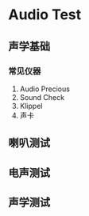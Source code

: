 # Audio Test

## 声学基础

### 常见仪器

1. Audio Precious
2. Sound Check
3. Klippel
4. 声卡

## 喇叭测试

## 电声测试

## 声学测试